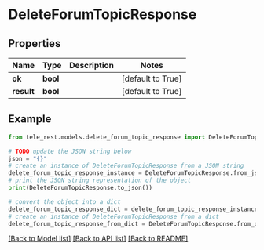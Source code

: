 # DeleteForumTopicResponse


## Properties

Name | Type | Description | Notes
------------ | ------------- | ------------- | -------------
**ok** | **bool** |  | [default to True]
**result** | **bool** |  | [default to True]

## Example

```python
from tele_rest.models.delete_forum_topic_response import DeleteForumTopicResponse

# TODO update the JSON string below
json = "{}"
# create an instance of DeleteForumTopicResponse from a JSON string
delete_forum_topic_response_instance = DeleteForumTopicResponse.from_json(json)
# print the JSON string representation of the object
print(DeleteForumTopicResponse.to_json())

# convert the object into a dict
delete_forum_topic_response_dict = delete_forum_topic_response_instance.to_dict()
# create an instance of DeleteForumTopicResponse from a dict
delete_forum_topic_response_from_dict = DeleteForumTopicResponse.from_dict(delete_forum_topic_response_dict)
```
[[Back to Model list]](../README.md#documentation-for-models) [[Back to API list]](../README.md#documentation-for-api-endpoints) [[Back to README]](../README.md)


